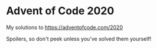 # Advent of Code 2020

My solutions to https://adventofcode.com/2020

Spoilers, so don't peek unless you've solved them yourself!
